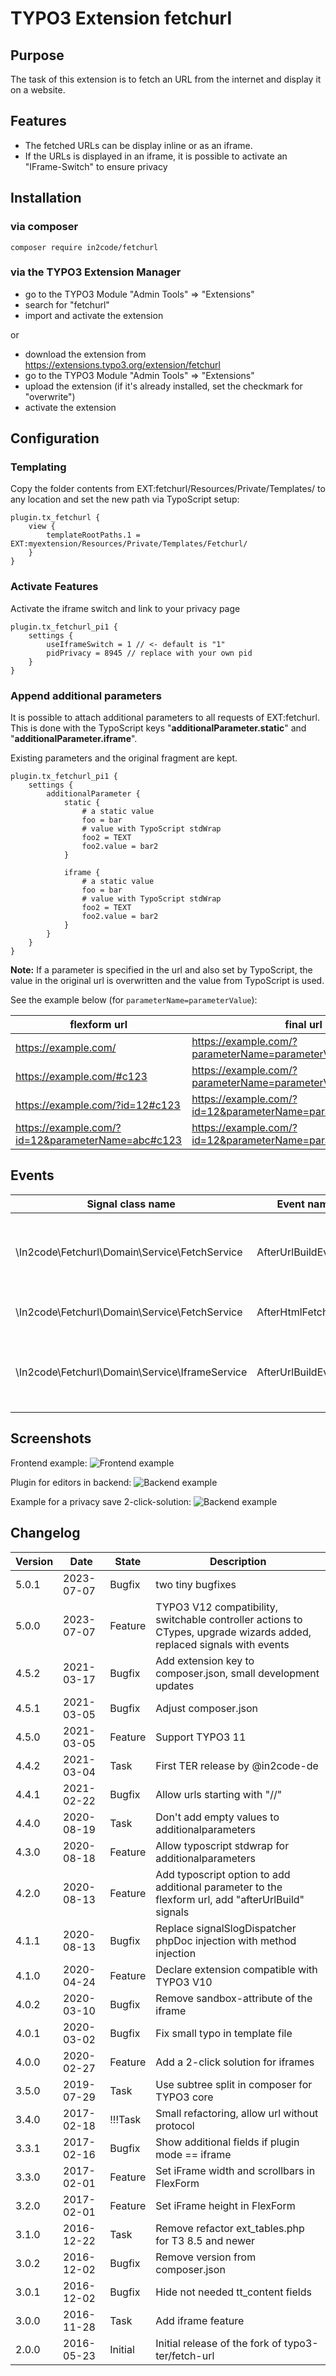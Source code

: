 # TYPO3 Extension fetchurl

## Purpose

The task of this extension is to fetch an URL from the internet and display it on a website.

## Features

* The fetched URLs can be display inline or as an iframe.
* If the URLs is displayed in an iframe, it is possible to activate an "IFrame-Switch" to ensure privacy

## Installation

### via composer

`composer require in2code/fetchurl`

### via the TYPO3 Extension Manager

* go to the TYPO3 Module "Admin Tools" => "Extensions"
* search for "fetchurl"
* import and activate the extension

or

* download the extension from https://extensions.typo3.org/extension/fetchurl
* go to the TYPO3 Module "Admin Tools" => "Extensions"
* upload the extension (if it's already installed, set the checkmark for "overwrite")
* activate the extension


## Configuration

### Templating

Copy the folder contents from EXT:fetchurl/Resources/Private/Templates/ to any location and set the new path via
TypoScript setup:

```
plugin.tx_fetchurl {
	view {
		templateRootPaths.1 = EXT:myextension/Resources/Private/Templates/Fetchurl/
	}
}
```

### Activate Features

Activate the iframe switch and link to your privacy page

```
plugin.tx_fetchurl_pi1 {
    settings {
        useIframeSwitch = 1 // <- default is "1"
        pidPrivacy = 8945 // replace with your own pid
    }
}

```


### Append additional parameters

It is possible to attach additional parameters to all requests of EXT:fetchurl.\
This is done with the TypoScript keys "**additionalParameter.static**" and "**additionalParameter.iframe**".

Existing parameters and the original fragment are kept.

```
plugin.tx_fetchurl_pi1 {
    settings {
        additionalParameter {
            static {
                # a static value
                foo = bar
                # value with TypoScript stdWrap
                foo2 = TEXT
                foo2.value = bar2
            }

            iframe {
                # a static value
                foo = bar
                # value with TypoScript stdWrap
                foo2 = TEXT
                foo2.value = bar2
            }
        }
    }
}
```

**Note:**
If a parameter is specified in the url and also set by TypoScript, the value in the original url is overwritten and the
value from TypoScript is used.

See the example below (for `parameterName=parameterValue`):

| flexform url                                      | final url                                                     |
| ------------------------------------------------- | ------------------------------------------------------------- |
| https://example.com/                              | https://example.com/?parameterName=parameterValue             |
| https://example.com/#c123                         | https://example.com/?parameterName=parameterValue#c123        |
| https://example.com/?id=12#c123                   | https://example.com/?id=12&parameterName=parameterValue#c123  |
| https://example.com/?id=12&parameterName=abc#c123 | https://example.com/?id=12&parameterName=parameterValue#c123  |


## Events

| Signal class name                              | Event name          | information                                             |
| ---------------------------------------------- |---------------------| ------------------------------------------------------- |
| \In2code\Fetchurl\Domain\Service\FetchService  | AfterUrlBuildEvent  | after the protocol and additional parameter are added   |
| \In2code\Fetchurl\Domain\Service\FetchService  | AfterHtmlFetchEvent | after the content fetched                               |
| \In2code\Fetchurl\Domain\Service\IframeService | AfterUrlBuildEvent  | after the protocol and additional parameter are added   |


## Screenshots

Frontend example:
![Frontend example](Documentation/Images/frontend.png)

Plugin for editors in backend:
![Backend example](Documentation/Images/backend.png)

Example for a privacy save 2-click-solution:
![Backend example](Documentation/Images/iframeswitch.png)


## Changelog

| Version | Date       | State   | Description                                                                                                           |
|---------|------------|---------|-----------------------------------------------------------------------------------------------------------------------|
| 5.0.1   | 2023-07-07 | Bugfix  | two tiny bugfixes                                                                                                     |
| 5.0.0   | 2023-07-07 | Feature | TYPO3 V12 compatibility, switchable controller actions to CTypes, upgrade wizards added, replaced signals with events |
| 4.5.2   | 2021-03-17 | Bugfix  | Add extension key to composer.json, small development updates                                                         |
| 4.5.1   | 2021-03-05 | Bugfix  | Adjust composer.json                                                                                                  |
| 4.5.0   | 2021-03-05 | Feature | Support TYPO3 11                                                                                                      |
| 4.4.2   | 2021-03-04 | Task    | First TER release by @in2code-de                                                                                      |
| 4.4.1   | 2021-02-22 | Bugfix  | Allow urls starting with "//"                                                                                         |
| 4.4.0   | 2020-08-19 | Task    | Don't add empty values to additionalparameters                                                                        |
| 4.3.0   | 2020-08-18 | Feature | Allow typoscript stdwrap for additionalparameters                                                                     |
| 4.2.0   | 2020-08-13 | Feature | Add typoscript option to add additional parameter to the flexform url, add "afterUrlBuild" signals                    |
| 4.1.1   | 2020-08-13 | Bugfix  | Replace signalSlogDispatcher phpDoc injection with method injection                                                   |
| 4.1.0   | 2020-04-24 | Feature | Declare extension compatible with TYPO3 V10                                                                           |
| 4.0.2   | 2020-03-10 | Bugfix  | Remove sandbox-attribute of the iframe                                                                                |
| 4.0.1   | 2020-03-02 | Bugfix  | Fix small typo in template file                                                                                       |
| 4.0.0   | 2020-02-27 | Feature | Add a 2-click solution for iframes                                                                                    |
| 3.5.0   | 2019-07-29 | Task    | Use subtree split in composer for TYPO3 core                                                                          |
| 3.4.0   | 2017-02-18 | !!!Task | Small refactoring, allow url without protocol                                                                         |
| 3.3.1   | 2017-02-16 | Bugfix  | Show additional fields if plugin mode == iframe                                                                       |
| 3.3.0   | 2017-02-01 | Feature | Set iFrame width and scrollbars in FlexForm                                                                           |
| 3.2.0   | 2017-02-01 | Feature | Set iFrame height in FlexForm                                                                                         |
| 3.1.0   | 2016-12-22 | Task    | Remove refactor ext_tables.php for T3 8.5 and newer                                                                   |
| 3.0.2   | 2016-12-02 | Bugfix  | Remove version from composer.json                                                                                     |
| 3.0.1   | 2016-12-02 | Bugfix  | Hide not needed tt_content fields                                                                                     |
| 3.0.0   | 2016-11-28 | Task    | Add iframe feature                                                                                                    |
| 2.0.0   | 2016-05-23 | Initial | Initial release of the fork of typo3-ter/fetch-url                                                                    |
